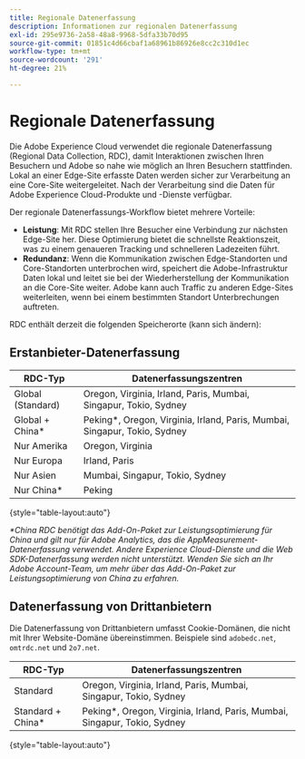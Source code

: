 ```yaml
---
title: Regionale Datenerfassung
description: Informationen zur regionalen Datenerfassung
exl-id: 295e9736-2a58-48a8-9968-5dfa33b70d95
source-git-commit: 01851c4d66cbaf1a68961b86926e8cc2c310d1ec
workflow-type: tm+mt
source-wordcount: '291'
ht-degree: 21%

---
```


# Regionale Datenerfassung

Die Adobe Experience Cloud verwendet die regionale Datenerfassung (Regional Data Collection, RDC), damit Interaktionen zwischen Ihren Besuchern und Adobe so nahe wie möglich an Ihren Besuchern stattfinden. Lokal an einer Edge-Site erfasste Daten werden sicher zur Verarbeitung an eine Core-Site weitergeleitet. Nach der Verarbeitung sind die Daten für Adobe Experience Cloud-Produkte und -Dienste verfügbar.

Der regionale Datenerfassungs-Workflow bietet mehrere Vorteile:

* **Leistung**: Mit RDC stellen Ihre Besucher eine Verbindung zur nächsten Edge-Site her. Diese Optimierung bietet die schnellste Reaktionszeit, was zu einem genaueren Tracking und schnelleren Ladezeiten führt.
* **Redundanz**: Wenn die Kommunikation zwischen Edge-Standorten und Core-Standorten unterbrochen wird, speichert die Adobe-Infrastruktur Daten lokal und leitet sie bei der Wiederherstellung der Kommunikation an die Core-Site weiter. Adobe kann auch Traffic zu anderen Edge-Sites weiterleiten, wenn bei einem bestimmten Standort Unterbrechungen auftreten.

RDC enthält derzeit die folgenden Speicherorte (kann sich ändern):

## Erstanbieter-Datenerfassung

| RDC-Typ | Datenerfassungszentren |
| --- | --- |
| Global (Standard) | Oregon, Virginia, Irland, Paris, Mumbai, Singapur, Tokio, Sydney |
| Global + China* | Peking*, Oregon, Virginia, Irland, Paris, Mumbai, Singapur, Tokio, Sydney |
| Nur Amerika | Oregon, Virginia |
| Nur Europa | Irland, Paris |
| Nur Asien | Mumbai, Singapur, Tokio, Sydney |
| Nur China* | Peking |

{style="table-layout:auto"}

_*China RDC benötigt das Add-On-Paket zur Leistungsoptimierung für China und gilt nur für Adobe Analytics, das die AppMeasurement-Datenerfassung verwendet. Andere Experience Cloud-Dienste und die Web SDK-Datenerfassung werden nicht unterstützt. Wenden Sie sich an Ihr Adobe Account-Team, um mehr über das Add-On-Paket zur Leistungsoptimierung von China zu erfahren._

## Datenerfassung von Drittanbietern

Die Datenerfassung von Drittanbietern umfasst Cookie-Domänen, die nicht mit Ihrer Website-Domäne übereinstimmen. Beispiele sind `adobedc.net`, `omtrdc.net` und `2o7.net`.

| RDC-Typ | Datenerfassungszentren |
| --- | --- |
| Standard | Oregon, Virginia, Irland, Paris, Mumbai, Singapur, Tokio, Sydney |
| Standard + China* | Peking*, Oregon, Virginia, Irland, Paris, Mumbai, Singapur, Tokio, Sydney |

{style="table-layout:auto"}

